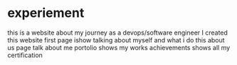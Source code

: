 # experiement
this is a website about my journey as a devops/software engineer 
I created this website first page ishow talking about myself and what i do 
this about us page talk about me 
portolio shows my works 
achievements shows all my certification